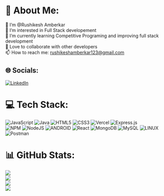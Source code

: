 # 💫 About Me:
👋 I’m @Rushikesh Amberkar<br>👀 I’m interested in Full Stack developement<br>🌱 I’m currently learning Competitive Programing and improving full stack development<br>🤝 Love to collaborate with other developers<br>📫 How to reach me: rushikeshamberkar123@gmail.com


## 🌐 Socials:
[![LinkedIn](https://img.shields.io/badge/LinkedIn-%230077B5.svg?logo=linkedin&logoColor=white)](https://www.linkedin.com/in/rushikesh-amberkar-7353261b7?utm_source=share&utm_campaign=share_via&utm_content=profile&utm_medium=android_app) 
# 💻 Tech Stack:
![JavaScript](https://img.shields.io/badge/javascript-%23323330.svg?style=for-the-badge&logo=javascript&logoColor=%23F7DF1E) ![Java](https://img.shields.io/badge/java-%23ED8B00.svg?style=for-the-badge&logo=java&logoColor=white) ![HTML5](https://img.shields.io/badge/html5-%23E34F26.svg?style=for-the-badge&logo=html5&logoColor=white) ![CSS3](https://img.shields.io/badge/css3-%231572B6.svg?style=for-the-badge&logo=css3&logoColor=white) ![Vercel](https://img.shields.io/badge/vercel-%23000000.svg?style=for-the-badge&logo=vercel&logoColor=white) ![Express.js](https://img.shields.io/badge/express.js-%23404d59.svg?style=for-the-badge&logo=express&logoColor=%2361DAFB)   
![NPM](https://img.shields.io/badge/NPM-%23000000.svg?style=for-the-badge&logo=npm&logoColor=white) ![NodeJS](https://img.shields.io/badge/node.js-6DA55F?style=for-the-badge&logo=node.js&logoColor=white) ![ANDROID](https://img.shields.io/badge/android-%2320232a.svg?style=for-the-badge&logo=android&logoColor=%a4c639) ![React](https://img.shields.io/badge/react-%2320232a.svg?style=for-the-badge&logo=react&logoColor=%2361DAFB)  ![MongoDB](https://img.shields.io/badge/MongoDB-%234ea94b.svg?style=for-the-badge&logo=mongodb&logoColor=white) ![MySQL](https://img.shields.io/badge/mysql-%2300f.svg?style=for-the-badge&logo=mysql&logoColor=white) ![LINUX](https://img.shields.io/badge/Linux-FCC624?style=for-the-badge&logo=linux&logoColor=black) ![Postman](https://img.shields.io/badge/Postman-FF6C37?style=for-the-badge&logo=postman&logoColor=white)
# 📊 GitHub Stats:
![](https://github-readme-stats.vercel.app/api?username=WDev-Com&theme=radical&hide_border=false&include_all_commits=true&count_private=true)<br/>
![](https://github-readme-streak-stats.herokuapp.com/?user=WDev-Com&theme=radical&hide_border=false)<br/>
![](https://github-readme-stats.vercel.app/api/top-langs/?username=WDev-Com&theme=radical&hide_border=false&include_all_commits=true&count_private=true&layout=compact)<br/>
[![](https://visitcount.itsvg.in/api?id=dadacom&icon=0&color=0)](https://visitcount.itsvg.in)
